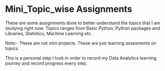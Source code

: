 # Mini_Topic_wise Assignments

These are some assignments done to better understand the topics that I am studying right now.
Topics ranges from Basic Python, Python packages and Libraries, Statistics, Machine Learning etc.

Note:- These are not mini projects. These are just learning assesments on topics.

This is a personal step I took in order to record my Data Analytics learning journey and record progress every step.
